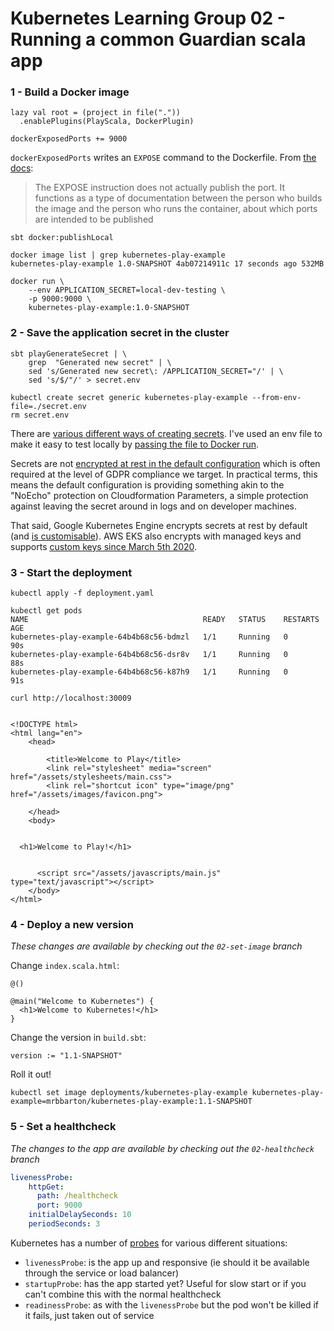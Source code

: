 # Kubernetes Learning Group 02 - Running a common Guardian scala app

### 1 - Build a Docker image

```
lazy val root = (project in file("."))
  .enablePlugins(PlayScala, DockerPlugin)

dockerExposedPorts += 9000
```

`dockerExposedPorts` writes an `EXPOSE` command to the Dockerfile. From [the docs](https://docs.docker.com/engine/reference/builder/):

> The EXPOSE instruction does not actually publish the port. It functions as a type of documentation between the person who builds the image and the person who runs the container, about which ports are intended to be published

```
sbt docker:publishLocal

docker image list | grep kubernetes-play-example
kubernetes-play-example 1.0-SNAPSHOT 4ab07214911c 17 seconds ago 532MB

docker run \
    --env APPLICATION_SECRET=local-dev-testing \
    -p 9000:9000 \
    kubernetes-play-example:1.0-SNAPSHOT
```

### 2 - Save the application secret in the cluster

```
sbt playGenerateSecret | \
    grep  "Generated new secret" | \
    sed 's/Generated new secret\: /APPLICATION_SECRET="/' | \
    sed 's/$/"/' > secret.env

kubectl create secret generic kubernetes-play-example --from-env-file=./secret.env
rm secret.env
```

There are [various different ways of creating secrets](https://kubernetes.io/docs/concepts/configuration/secret/).
I've used an env file to make it easy to test locally by [passing the file to Docker run](https://docs.docker.com/engine/reference/commandline/run/#set-environment-variables--e---env---env-file).

Secrets are not [encrypted at rest in the default configuration](https://kubernetes.io/docs/concepts/configuration/secret/#security-properties)
which is often required at the level of GDPR compliance we target. In practical terms, this means the default configuration
is providing something akin to the "NoEcho" protection on Cloudformation Parameters, a simple protection against leaving the
secret around in logs and on developer machines.

That said, Google Kubernetes Engine encrypts secrets at rest by default (and [is customisable](https://cloud.google.com/kubernetes-engine/docs/how-to/encrypting-secrets)).
AWS EKS also encrypts with managed keys and supports [custom keys since March 5th 2020](https://aws.amazon.com/about-aws/whats-new/2020/03/amazon-eks-adds-envelope-encryption-for-secrets-with-aws-kms/).


### 3 - Start the deployment

```
kubectl apply -f deployment.yaml

kubectl get pods
NAME                                       READY   STATUS    RESTARTS   AGE
kubernetes-play-example-64b4b68c56-bdmzl   1/1     Running   0          90s
kubernetes-play-example-64b4b68c56-dsr8v   1/1     Running   0          88s
kubernetes-play-example-64b4b68c56-k87h9   1/1     Running   0          91s

curl http://localhost:30009


<!DOCTYPE html>
<html lang="en">
    <head>

        <title>Welcome to Play</title>
        <link rel="stylesheet" media="screen" href="/assets/stylesheets/main.css">
        <link rel="shortcut icon" type="image/png" href="/assets/images/favicon.png">

    </head>
    <body>


  <h1>Welcome to Play!</h1>


      <script src="/assets/javascripts/main.js" type="text/javascript"></script>
    </body>
</html>
```

### 4 - Deploy a new version

*These changes are available by checking out the `02-set-image` branch*

Change `index.scala.html`:

```
@()

@main("Welcome to Kubernetes") {
  <h1>Welcome to Kubernetes!</h1>
}
```

Change the version in `build.sbt`:

```
version := "1.1-SNAPSHOT"
```

Roll it out!

```
kubectl set image deployments/kubernetes-play-example kubernetes-play-example=mrbbarton/kubernetes-play-example:1.1-SNAPSHOT
```

### 5 - Set a healthcheck

*The changes to the app are available by checking out the `02-healthcheck` branch*

```yaml
livenessProbe:
    httpGet:
      path: /healthcheck
      port: 9000
    initialDelaySeconds: 10
    periodSeconds: 3
```

Kubernetes has a number of [probes](https://kubernetes.io/docs/tasks/configure-pod-container/configure-liveness-readiness-startup-probes/)
for various different situations:

- `livenessProbe`: is the app up and responsive (ie should it be available through the service or load balancer)
- `startupProbe`: has the app started yet? Useful for slow start or if you can't combine this with the normal healthcheck
- `readinessProbe`: as with the `livenessProbe` but the pod won't be killed if it fails, just taken out of service   